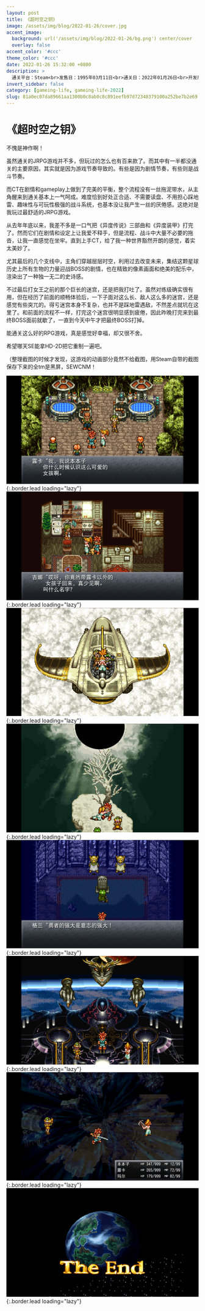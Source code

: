 ```yaml
---
layout: post
title: 《超时空之钥》
image: /assets/img/blog/2022-01-26/cover.jpg
accent_image: 
  background: url('/assets/img/blog/2022-01-26/bg.png') center/cover
  overlay: false
accent_color: '#ccc'
theme_color: '#ccc'
date: 2022-01-26 15:32:00 +0800
description: >
  通关平台：Steam<br>发售日：1995年03月11日<br>通关日：2022年01月26日<br>开发商：Square<br>发行商：Square
invert_sidebar: false
category: [gameing-life, gameing-life-2022]
slug: 81a0ec07da89661aa1300b0c8ab0c8c891eefb97d72348379100a252be7b2e69
---
```


# 《超时空之钥》

不愧是神作啊！

虽然通关的JRPG游戏并不多，但玩过的怎么也有百来款了。而其中有一半都没通关的主要原因，其实就是因为游戏节奏导致的。有些是因为剧情节奏，有些则是战斗节奏。

而CT在剧情和gameplay上做到了完美的平衡，整个流程没有一丝拖泥带水，从主角醒来到通关基本上一气呵成。难度恰到好处正合适、不需要读盘、不用担心踩地雷、趣味性与可玩性极强的战斗系统，也基本没让我产生一丝的厌倦感。这绝对是我玩过最舒适的JRPG游戏。

从去年年底以来，我差不多是一口气把《异度传说》三部曲和《异度装甲》打完了。然而它们在剧情和设定上让我爱不释手，但是流程、战斗中大量不必要的拖沓，让我一直感觉在坐牢。直到上手CT，给了我一种世界豁然开朗的感觉，着实太美妙了。

尤其最后的几个支线中，主角们穿越层层时空，利用过去改变未来，集结这颗星球历史上所有生物的力量迎战BOSS的剧情，也在精致的像素画面和绝美的配乐中，渲染出了一种独一无二的史诗感。

不过最后打女王之前的那个巨长的迷宫，还是把我打吐了。虽然对练级确实很有用，但在经历了前面的顺畅体验后，一下子面对这么长、敌人这么多的迷宫，还是感觉有些突兀的。得亏迷宫本身不复杂，也并不是踩地雷遇敌，不然差点就坑在这里了。和前面的流程不一样，打完这个迷宫很明显感到疲倦，因此昨晚打完来到最终BOSS面前就歇了，一直到今天中午才把最终BOSS打掉。

能通关这么好的RPG游戏，真是感觉好幸福，却又很不舍。

希望哪天SE能拿HD-2D把它重制一遍吧。

（整理截图的时候才发现，这游戏的动画部分竟然不给截图，用Steam自带的截图保存下来的全tm是黑屏，SEWCNM！

![](/assets/img/blog/2022-01-26/1.png){:.border.lead loading="lazy"}
![](/assets/img/blog/2022-01-26/2.png){:.border.lead loading="lazy"}
![](/assets/img/blog/2022-01-26/3.png){:.border.lead loading="lazy"}
![](/assets/img/blog/2022-01-26/4.png){:.border.lead loading="lazy"}
![](/assets/img/blog/2022-01-26/5.png){:.border.lead loading="lazy"}
![](/assets/img/blog/2022-01-26/6.png){:.border.lead loading="lazy"}
![](/assets/img/blog/2022-01-26/7.png){:.border.lead loading="lazy"}
![](/assets/img/blog/2022-01-26/8.png){:.border.lead loading="lazy"}

